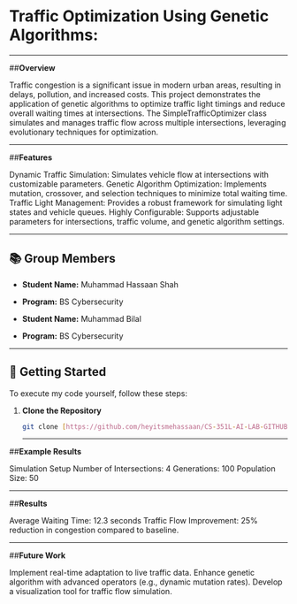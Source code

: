 # Traffic Optimization Using Genetic Algorithms: 


---

##**Overview**

Traffic congestion is a significant issue in modern urban areas, resulting in delays, pollution, and increased costs. This project demonstrates the application of genetic algorithms to optimize traffic light timings and reduce overall waiting times at intersections. The SimpleTrafficOptimizer class simulates and manages traffic flow across multiple intersections, leveraging evolutionary techniques for optimization.

---
##**Features**

Dynamic Traffic Simulation: Simulates vehicle flow at intersections with customizable parameters.
Genetic Algorithm Optimization: Implements mutation, crossover, and selection techniques to minimize total waiting time.
Traffic Light Management: Provides a robust framework for simulating light states and vehicle queues.
Highly Configurable: Supports adjustable parameters for intersections, traffic volume, and genetic algorithm settings.

---

## 📚 **Group Members**

- **Student Name:** Muhammad Hassaan Shah
- **Program:** BS Cybersecurity  

- **Student Name:** Muhammad Bilal 
- **Program:** BS Cybersecurity  
 
 

---

## 🔧 **Getting Started**

To execute my code yourself, follow these steps:

1. **Clone the Repository**  
   ```bash
   git clone [https://github.com/heyitsmehassaan/CS-351L-AI-LAB-GITHUB-REPOSITORY-2022385.git](https://github.com/heyitsmehassaan/Traffic-Optimization-Using-Genetic-Algorithms-
   ```
   ---
##**Example Results**

Simulation Setup
Number of Intersections: 4
Generations: 100
Population Size: 50

---

##**Results**

Average Waiting Time: 12.3 seconds
Traffic Flow Improvement: 25% reduction in congestion compared to baseline.

---

##**Future Work**

Implement real-time adaptation to live traffic data.
Enhance genetic algorithm with advanced operators (e.g., dynamic mutation rates).
Develop a visualization tool for traffic flow simulation.

